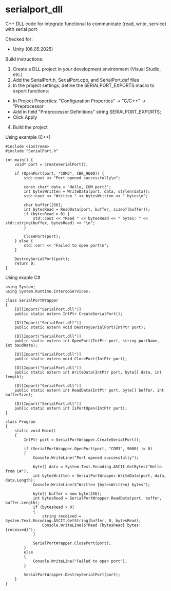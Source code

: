 # serialport_dll
С++ DLL code for integrate functional to communicate (read, write, service) with serial port

Checked for:
- Unity (06.05.2025)

Build instructions:
1. Create a DLL project in your development environment (Visual Studio, etc.)
2. Add the SerialPort.h, SerialPort.cpp, and SerialPort.def files
3. In the project settings, define the SERIALPORT_EXPORTS macro to export functions:
- In Project Properties: "Configuration Properties" → "C/C++" → "Preprocessor
- Add in field "Preprocessor Definitions" string SERIALPORT_EXPORTS;
- Click Apply
4. Build the project

Using example (C++)
```
#include <iostream>
#include "SerialPort.h"

int main() {
    void* port = CreateSerialPort();
    
    if (OpenPort(port, "COM3", CBR_9600)) {
        std::cout << "Port opened successfully\n";
        
        const char* data = "Hello, COM port!";
        int bytesWritten = WriteData(port, data, strlen(data));
        std::cout << "Written " << bytesWritten << " bytes\n";
        
        char buffer[256];
        int bytesRead = ReadData(port, buffer, sizeof(buffer));
        if (bytesRead > 0) {
            std::cout << "Read " << bytesRead << " bytes: " << std::string(buffer, bytesRead) << "\n";
        }
        
        ClosePort(port);
    } else {
        std::cerr << "Failed to open port\n";
    }
    
    DestroySerialPort(port);
    return 0;
}
```
Using exaple C#
```
using System;
using System.Runtime.InteropServices;

class SerialPortWrapper
{
    [DllImport("SerialPort.dll")]
    public static extern IntPtr CreateSerialPort();
    
    [DllImport("SerialPort.dll")]
    public static extern void DestroySerialPort(IntPtr port);
    
    [DllImport("SerialPort.dll")]
    public static extern int OpenPort(IntPtr port, string portName, int baudRate);
    
    [DllImport("SerialPort.dll")]
    public static extern void ClosePort(IntPtr port);
    
    [DllImport("SerialPort.dll")]
    public static extern int WriteData(IntPtr port, byte[] data, int length);
    
    [DllImport("SerialPort.dll")]
    public static extern int ReadData(IntPtr port, byte[] buffer, int bufferSize);
    
    [DllImport("SerialPort.dll")]
    public static extern int IsPortOpen(IntPtr port);
}

class Program
{
    static void Main()
    {
        IntPtr port = SerialPortWrapper.CreateSerialPort();
        
        if (SerialPortWrapper.OpenPort(port, "COM3", 9600) != 0)
        {
            Console.WriteLine("Port opened successfully");
            
            byte[] data = System.Text.Encoding.ASCII.GetBytes("Hello from C#");
            int bytesWritten = SerialPortWrapper.WriteData(port, data, data.Length);
            Console.WriteLine($"Written {bytesWritten} bytes");
            
            byte[] buffer = new byte[256];
            int bytesRead = SerialPortWrapper.ReadData(port, buffer, buffer.Length);
            if (bytesRead > 0)
            {
                string received = System.Text.Encoding.ASCII.GetString(buffer, 0, bytesRead);
                Console.WriteLine($"Read {bytesRead} bytes: {received}");
            }
            
            SerialPortWrapper.ClosePort(port);
        }
        else
        {
            Console.WriteLine("Failed to open port");
        }
        
        SerialPortWrapper.DestroySerialPort(port);
    }
}
```
